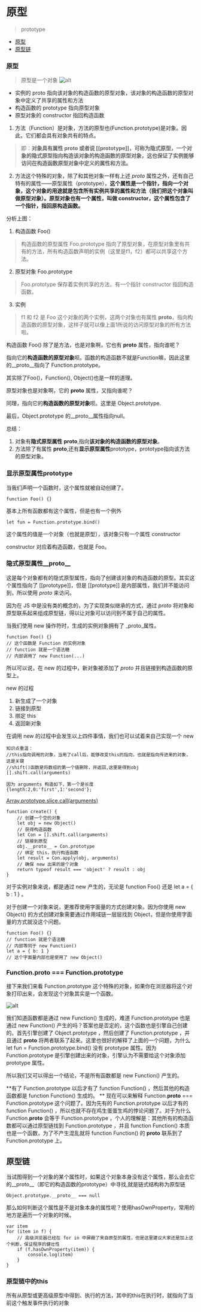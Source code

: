 # 原型
> prototype
* [原型](#原型)
* [原型链](#原型链)

### 原型
> 原型是一个对象
![alt](./imgs/prototype-1.png)

* 实例的 proto 指向该对象的构造函数的原型对象，该对象的构造函数的原型对象中定义了共享的属性和方法
* 构造函数的 prototype 指向原型对象
* 原型对象的 constructor 指回构造函数

1. 方法（Function）是对象，方法的原型也(Function.prototype)是对象。因此，它们都会具有对象共有的特点。

> 即：**对象具有属性 __proto__ 或者说 [[prototype]]，可称为隐式原型，一个对象的隐式原型指向构造该对象的构造函数的原型对象，这也保证了实例能够访问在构造函数原型对象中定义的属性和方法。**

2. 方法这个特殊的对象，除了和其他对象一样有上述 _proto_ 属性之外，还有自己特有的属性——原型属性（prototype），**这个属性是一个指针，指向一个对象，这个对象的用途就是包含所有实例共享的属性和方法（我们把这个对象叫做原型对象）。原型对象也有一个属性，叫做 constructor，这个属性包含了一个指针，指回原构造函数。**

分析上图：  
1. 构造函数 Foo()  

> 构造函数的原型属性 Foo.prototype 指向了原型对象，在原型对象里有共有的方法，所有构造函数声明的实例（这里是f1，f2）都可以共享这个方法。

2. 原型对象 Foo.prototype

> Foo.prototype 保存着实例共享的方法，有一个指针 constructor 指回构造函数。

3. 实例

> f1 和 f2 是 Foo 这个对象的两个实例，这两个对象也有属性 __proto__，指向构造函数的原型对象，这样子就可以像上面1所说的访问原型对象的所有方法啦。

构造函数 Foo() 除了是方法，也是对象啊，它也有 __proto__ 属性，指向谁呢？

指向它的**构造函数的原型对象**呗。函数的构造函数不就是Function嘛，因此这里的__proto__指向了 Function.prototype。

其实除了Foo()，Function(), Object()也是一样的道理。

原型对象也是对象啊，它的 __proto__ 属性，又指向谁呢？

同理，指向它的**构造函数的原型对象**呗。这里是 Object.prototype.

最后，Object.prototype 的__proto__属性指向null。

总结：  
1. 对象有**隐式原型属性** __proto__,指向**该对象的构造函数的原型对象**。
2. 方法除了有属性 __proto__,还有**显示原型属性**prototype，prototype指向该方法的原型对象。

### 显示原型属性prototype
当我们声明一个函数时，这个属性就被自动创建了。
```
function Foo() {}
```
基本上所有函数都有这个属性，但是也有一个例外
```
let fun = Function.prototype.bind()
```
这个属性的值是一个对象（也就是原型），该对象只有一个属性 constructor

constructor 对应着构造函数，也就是 Foo。

### 隐式原型属性__proto__
这是每个对象都有的隐式原型属性，指向了创建该对象的构造函数的原型。其实这个属性指向了 [[prototype]]，但是 [[prototype]] 是内部属性，我们并不能访问到，所以使用 _proto_ 来访问。

因为在 JS 中是没有类的概念的，为了实现类似继承的方式，通过 _proto_ 将对象和原型联系起来组成原型链，得以让对象可以访问到不属于自己的属性。

当我们使用 new 操作符时，生成的实例对象拥有了 _proto_属性。
```
function Foo() {}
// 这个函数是 Function 的实例对象
// function 就是一个语法糖
// 内部调用了 new Function(...)
```
所以可以说，在 new 的过程中，新对象被添加了 _proto_ 并且链接到构造函数的原型上。

new 的过程
1. 新生成了一个对象
2. 链接到原型
3. 绑定 this
4. 返回新对象

在调用 new 的过程中会发生以上四件事情，我们也可以试着来自己实现一个 new
```
知识点重温：
//this指向调用的对象，当用了call后，能够改变this的指向，也就是指向传进来的对象，这是关键
//shift()函数是将数组的第一个值删除，并返回,这里是得到obj
[].shift.call(arguments)

因为 arguments 构造如下，第一个是长度
{length:2,0:'first',1:'second'};

```
[Array.prototype.slice.call(arguments)](https://www.cnblogs.com/littledu/archive/2012/05/19/2508672.html)
```
function create() {
    // 创建一个空的对象
    let obj = new Object()
    // 获得构造函数
    let Con = [].shift.call(arguments)
    // 链接到原型
	obj.__proto__ = Con.prototype
    // 绑定 this，执行构造函数
    let result = Con.apply(obj, arguments)
    // 确保 new 出来的是个对象
    return typeof result === 'object' ? result : obj
}
```
对于实例对象来说，都是通过 new 产生的，无论是 function Foo() 还是 let a = { b : 1 } 。

对于创建一个对象来说，更推荐使用字面量的方式创建对象。因为你使用 new Object() 的方式创建对象需要通过作用域链一层层找到 Object，但是你使用字面量的方式就没这个问题。
```
function Foo() {}
// function 就是个语法糖
// 内部等同于 new Function()
let a = { b: 1 }
// 这个字面量内部也是使用了 new Object()
```

### Function.proto === Function.prototype
接下来我们来看 Function.prototype 这个特殊的对象，如果你在浏览器将这个对象打印出来，会发现这个对象其实是一个函数。

![alt](./imgs/prototype-2.png)

我们知道函数都是通过 new Function() 生成的，难道 Function.prototype 也是通过 new Function() 产生的吗？答案也是否定的，这个函数也是引擎自己创建的。首先引擎创建了 Object.prototype ，然后创建了 Function.prototype ，并且通过 __proto__ 将两者联系了起来。这里也很好的解释了上面的一个问题，为什么 let fun = Function.prototype.bind() 没有 prototype 属性。因为 Function.prototype 是引擎创建出来的对象，引擎认为不需要给这个对象添加 prototype 属性。

所以我们又可以得出一个结论，不是所有函数都是 new Function() 产生的。

**有了 Function.prototype 以后才有了 function Function() ，然后其他的构造函数都是 function Function() 生成的。
**
现在可以来解释 Function.__proto__ === Function.prototype 这个问题了。因为先有的 Function.prototype 以后才有的 function Function() ，所以也就不存在鸡生蛋蛋生鸡的悖论问题了。对于为什么 Function.__proto__ 会等于 Function.prototype ，个人的理解是：其他所有的构造函数都可以通过原型链找到 Function.prototype ，并且 function Function() 本质也是一个函数，为了不产生混乱就将 function Function() 的 __proto__ 联系到了 Function.prototype 上。

## 原型链
当试图得到一个对象的某个属性时，如果这个对象本身没有这个属性，那么会去它的__proto__（即它的构造函数的prototype）中寻找,就是链式结构称为原型链

```
Object.prototype.__proto__ === null
```

那么如何判断这个属性是不是对象本身的属性呢？使用hasOwnProperty，常用的地方是遍历一个对象的时候。
```
var item
for (item in f) {
    // 高级浏览器已经在 for in 中屏蔽了来自原型的属性，但是这里建议大家还是加上这个判断，保证程序的健壮性
    if (f.hasOwnProperty(item)) {
        console.log(item)
    }
}
```

### 原型链中的this
所有从原型或更高级原型中得到、执行的方法，其中的this在执行时，就指向了当前这个触发事件执行的对象